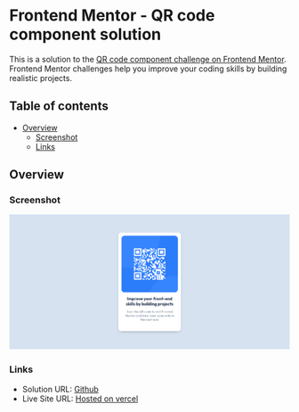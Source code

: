 # Frontend Mentor - QR code component solution

This is a solution to the [QR code component challenge on Frontend Mentor](https://www.frontendmentor.io/challenges/qr-code-component-iux_sIO_H). Frontend Mentor challenges help you improve your coding skills by building realistic projects. 

## Table of contents

- [Overview](#overview)
  - [Screenshot](#screenshot)
  - [Links](#links)

## Overview

### Screenshot

![](./screenshot.png)
### Links

- Solution URL: [Github](https://github.com/santorar/qr)
- Live Site URL: [Hosted on vercel](https://qrsite.vercel.app/)
